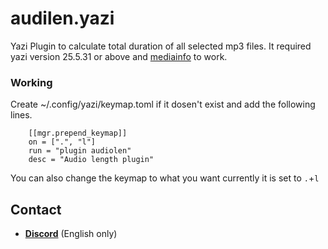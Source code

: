# audilen.yazi
Yazi Plugin to calculate total duration of all selected mp3 files. It required yazi version 25.5.31 or above and [mediainfo](https://mediaarea.net/en/MediaInfo/Download) to work.

### Working

Create ~/.config/yazi/keymap.toml if it dosen't exist and add the following lines.
```
    [[mgr.prepend_keymap]]
    on = [".", "l"]
    run = "plugin audiolen"
    desc = "Audio length plugin"
```
You can also change the keymap to what you want currently it is set to ```.```+```l```

## Contact

*   [**Discord**](HTTPS://discordapp.com/users/399257188138483713) (English only)
